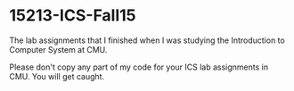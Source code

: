 # 15213-ICS-Fall15
The lab assignments that I finished when I was studying the Introduction to Computer System at CMU.

Please don't copy any part of my code for your ICS lab assignments in CMU. You will get caught.
